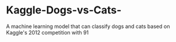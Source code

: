# Kaggle-Dogs-vs-Cats-
A machine learning model that can classify dogs and cats based on Kaggle's 2012 competition with 91
